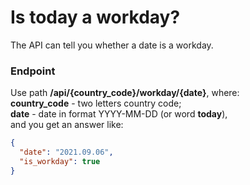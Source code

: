 # Is today a workday?
The API can tell you whether a date is a workday.  

### Endpoint
Use path **/api/{country_code}/workday/{date}**, where:  
**country_code** - two letters country code;  
**date** - date in format YYYY-MM-DD (or word **today**),  
and you get an answer like:
```json
{
  "date": "2021.09.06",
  "is_workday": true
}
```
